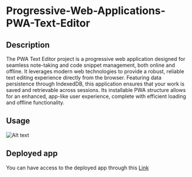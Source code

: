 # Progressive-Web-Applications-PWA-Text-Editor

## Description 

The PWA Text Editor project is a progressive web application designed for seamless note-taking and code snippet management, both online and offline. It leverages modern web technologies to provide a robust, reliable text editing experience directly from the browser. Featuring data persistence through IndexedDB, this application ensures that your work is saved and retrievable across sessions. Its installable PWA structure allows for an enhanced, app-like user experience, complete with efficient loading and offline functionality.

## Usage

![Alt text](<../Assets/Screenshot 2024-01-30 172212.png>)

## Deployed app 

You can have access to the deployed app through this [Link](https://pwa-text-editor-app.onrender.com)